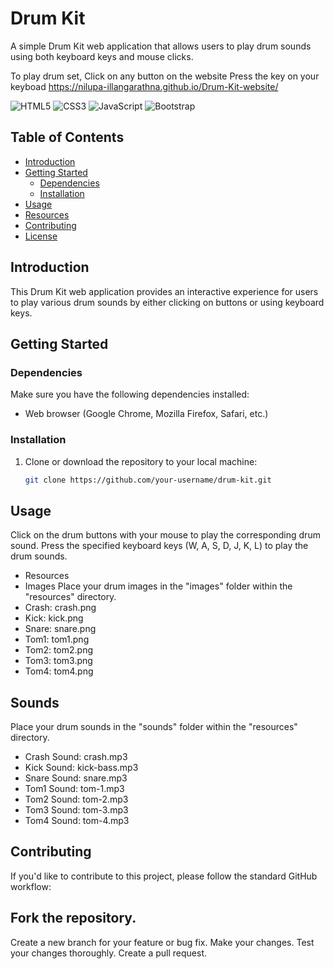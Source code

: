 

# Drum Kit

A simple Drum Kit web application that allows users to play drum sounds using both keyboard keys and mouse clicks.

To play drum set,
Click on any button on the website
Press the key on your keyboad
https://nilupa-illangarathna.github.io/Drum-Kit-website/

 ![HTML5](https://img.shields.io/badge/HTML5-E34F26?style=flat&logo=html5&logoColor=white) ![CSS3](https://img.shields.io/badge/CSS3-1572B6?style=flat&logo=css3&logoColor=white) ![JavaScript](https://img.shields.io/badge/JavaScript-F7DF1E?style=flat&logo=javascript&logoColor=black) ![Bootstrap](https://img.shields.io/badge/Bootstrap-563D7C?style=flat&logo=bootstrap&logoColor=white)


## Table of Contents

- [Introduction](#introduction)
- [Getting Started](#getting-started)
  - [Dependencies](#dependencies)
  - [Installation](#installation)
- [Usage](#usage)
- [Resources](#resources)
- [Contributing](#contributing)
- [License](#license)

## Introduction

This Drum Kit web application provides an interactive experience for users to play various drum sounds by either clicking on buttons or using keyboard keys.

## Getting Started

### Dependencies

Make sure you have the following dependencies installed:

- Web browser (Google Chrome, Mozilla Firefox, Safari, etc.)

### Installation

1. Clone or download the repository to your local machine:

   ```bash
   git clone https://github.com/your-username/drum-kit.git
   ````

## Usage
Click on the drum buttons with your mouse to play the corresponding drum sound.
Press the specified keyboard keys (W, A, S, D, J, K, L) to play the drum sounds.
- Resources
- Images
Place your drum images in the "images" folder within the "resources" directory.
- Crash: crash.png
- Kick: kick.png
- Snare: snare.png
- Tom1: tom1.png
- Tom2: tom2.png
- Tom3: tom3.png
- Tom4: tom4.png
## Sounds
Place your drum sounds in the "sounds" folder within the "resources" directory.

- Crash Sound: crash.mp3
- Kick Sound: kick-bass.mp3
- Snare Sound: snare.mp3
- Tom1 Sound: tom-1.mp3
- Tom2 Sound: tom-2.mp3
- Tom3 Sound: tom-3.mp3
- Tom4 Sound: tom-4.mp3

## Contributing
If you'd like to contribute to this project, please follow the standard GitHub workflow:

## Fork the repository.
Create a new branch for your feature or bug fix.
Make your changes.
Test your changes thoroughly.
Create a pull request.
